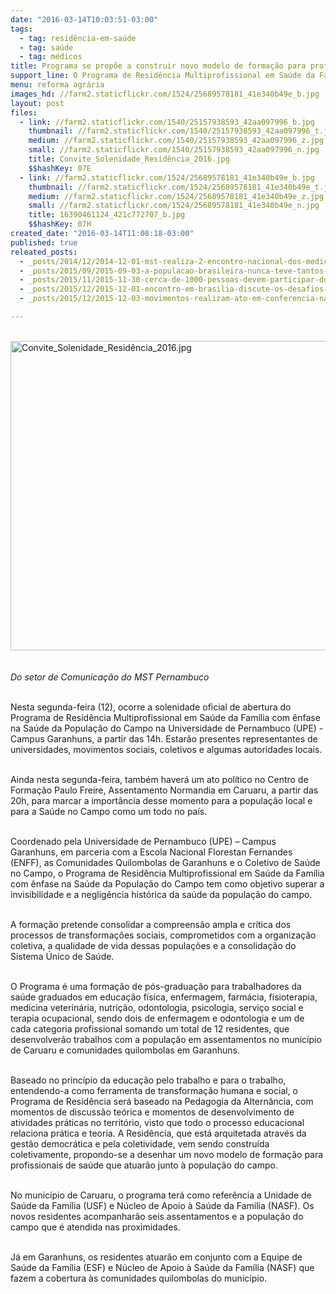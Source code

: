 ```yaml
---
date: "2016-03-14T10:03:51-03:00"
tags:
  - tag: residência-em-saúde
  - tag: saúde
  - tag: médicos
title: Programa se propõe a construir novo modelo de formação para profissionais de saúde no campo
support_line: O Programa de Residência Multiprofissional em Saúde da Família com ênfase na Saúde da População do Campo tem como objetivo superar a invisibilidade e a negligência histórica da saúde da população do campo.
menu: reforma agrária
images_hd: //farm2.staticflickr.com/1524/25689578181_41e340b49e_b.jpg
layout: post
files:
  - link: //farm2.staticflickr.com/1540/25157938593_42aa097996_b.jpg
    thumbnail: //farm2.staticflickr.com/1540/25157938593_42aa097996_t.jpg
    medium: //farm2.staticflickr.com/1540/25157938593_42aa097996_z.jpg
    small: //farm2.staticflickr.com/1540/25157938593_42aa097996_n.jpg
    title: Convite_Solenidade_Residência_2016.jpg
    $$hashKey: 07E
  - link: //farm2.staticflickr.com/1524/25689578181_41e340b49e_b.jpg
    thumbnail: //farm2.staticflickr.com/1524/25689578181_41e340b49e_t.jpg
    medium: //farm2.staticflickr.com/1524/25689578181_41e340b49e_z.jpg
    small: //farm2.staticflickr.com/1524/25689578181_41e340b49e_n.jpg
    title: 16390461124_421c772707_b.jpg
    $$hashKey: 07H
created_date: "2016-03-14T11:08:18-03:00"
published: true
releated_posts:
  - _posts/2014/12/2014-12-01-mst-realiza-2-encontro-nacional-dos-medicos-para-debater-saude-publica.md
  - _posts/2015/09/2015-09-03-a-populacao-brasileira-nunca-teve-tantos-medicos-no-seu-seio-com-a-chegada-dos-cubanos-afirma-medico-do-mst.md
  - _posts/2015/11/2015-11-30-cerca-de-1000-pessoas-devem-participar-do-1o-encontro-nacional-de-saude-do-campo.md
  - _posts/2015/12/2015-12-01-encontro-em-brasilia-discute-os-desafios-da-saude-dos-povos.md
  - _posts/2015/12/2015-12-03-movimentos-realizam-ato-em-conferencia-nacional-de-saude.md

---
```

<p><br />
<img alt="Convite_Solenidade_Residência_2016.jpg" height="495" src="//farm2.staticflickr.com/1540/25157938593_42aa097996_b.jpg" width="700" /><br />
<br />
<br />
<em>Do setor&nbsp;de Comunica&ccedil;&atilde;o do MST Pernambuco</em></p>

<p><br />
Nesta segunda-feira (12), ocorre a solenidade oficial de abertura do Programa de Resid&ecirc;ncia Multiprofissional em Sa&uacute;de da Fam&iacute;lia com &ecirc;nfase na Sa&uacute;de da Popula&ccedil;&atilde;o do Campo na Universidade de Pernambuco (UPE) - Campus Garanhuns, a partir das 14h. Estar&atilde;o presentes representantes de universidades, movimentos sociais, coletivos e algumas autoridades locais.</p>

<p><br />
Ainda nesta segunda-feira, tamb&eacute;m&nbsp;haver&aacute; um ato pol&iacute;tico no Centro de Forma&ccedil;&atilde;o Paulo Freire, Assentamento Normandia em Caruaru, a partir das 20h, para marcar a import&acirc;ncia desse momento para a popula&ccedil;&atilde;o local e para a Sa&uacute;de no Campo como um todo no pa&iacute;s.</p>

<p><br />
Coordenado pela Universidade de Pernambuco (UPE) &ndash; Campus Garanhuns, em parceria com a Escola Nacional Florestan Fernandes (ENFF), as Comunidades Quilombolas de Garanhuns e o Coletivo de Sa&uacute;de no Campo, o Programa de Resid&ecirc;ncia Multiprofissional em Sa&uacute;de da Fam&iacute;lia com &ecirc;nfase na Sa&uacute;de da Popula&ccedil;&atilde;o do Campo tem como objetivo superar a invisibilidade e a neglig&ecirc;ncia hist&oacute;rica da sa&uacute;de da popula&ccedil;&atilde;o do campo.</p>

<p><br />
A forma&ccedil;&atilde;o pretende consolidar a compreens&atilde;o ampla e cr&iacute;tica dos processos de transforma&ccedil;&otilde;es sociais, comprometidos com a organiza&ccedil;&atilde;o coletiva, a qualidade de vida dessas popula&ccedil;&otilde;es e a consolida&ccedil;&atilde;o do Sistema &Uacute;nico de Sa&uacute;de.</p>

<p><br />
O Programa &eacute; uma forma&ccedil;&atilde;o de p&oacute;s-gradua&ccedil;&atilde;o para trabalhadores da sa&uacute;de graduados em educa&ccedil;&atilde;o f&iacute;sica, enfermagem, farm&aacute;cia, fisioterapia, medicina veterin&aacute;ria, nutri&ccedil;&atilde;o, odontologia, psicologia, servi&ccedil;o social e terapia ocupacional, sendo dois de enfermagem e odontologia e um de cada categoria profissional somando um total de 12 residentes, que desenvolver&atilde;o trabalhos com a popula&ccedil;&atilde;o em assentamentos no munic&iacute;pio de Caruaru e comunidades quilombolas em Garanhuns.</p>

<p><br />
Baseado no princ&iacute;pio da educa&ccedil;&atilde;o pelo trabalho e para o trabalho, entendendo-a como ferramenta de transforma&ccedil;&atilde;o humana e social, o Programa de Resid&ecirc;ncia ser&aacute; baseado na Pedagogia da Altern&acirc;ncia, com momentos de discuss&atilde;o te&oacute;rica e momentos de desenvolvimento de atividades pr&aacute;ticas no territ&oacute;rio, visto que todo o processo educacional relaciona pr&aacute;tica e teoria. A Resid&ecirc;ncia, que est&aacute; arquitetada atrav&eacute;s da gest&atilde;o democr&aacute;tica e pela coletividade, vem sendo constru&iacute;da coletivamente, propondo-se a desenhar um novo modelo de forma&ccedil;&atilde;o para profissionais de sa&uacute;de que atuar&atilde;o junto &agrave; popula&ccedil;&atilde;o do campo.</p>

<p><br />
No munic&iacute;pio de Caruaru, o programa ter&aacute; como refer&ecirc;ncia a Unidade de Sa&uacute;de da Fam&iacute;lia (USF) e N&uacute;cleo de Apoio &agrave; Sa&uacute;de da Fam&iacute;lia (NASF). Os novos residentes acompanhar&atilde;o seis assentamentos e a popula&ccedil;&atilde;o do campo que &eacute; atendida nas proximidades.</p>

<p><br />
J&aacute; em Garanhuns, os residentes atuar&atilde;o em conjunto com a Equipe de Sa&uacute;de da Fam&iacute;lia (ESF) e N&uacute;cleo de Apoio &agrave; Sa&uacute;de da Fam&iacute;lia (NASF) que fazem a cobertura &agrave;s comunidades quilombolas do munic&iacute;pio.</p>
